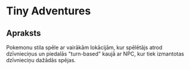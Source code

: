 # Tiny Adventures
## Apraksts
Pokemonu stila spēle ar vairākām lokācijām, kur spēlētājs atrod dzīvnieciņus un piedalās "turn-based" kaujā ar NPC, kur tiek izmantotas dzīvnieciņu dažādās spējas.
